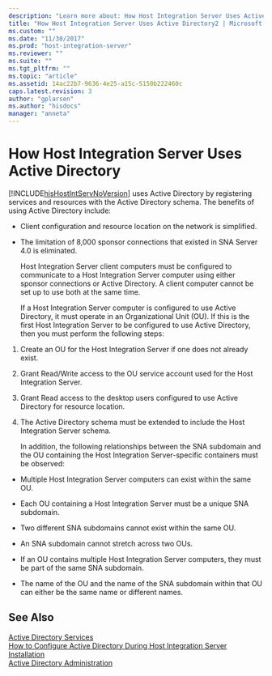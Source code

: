 ```yaml
---
description: "Learn more about: How Host Integration Server Uses Active Directory"
title: "How Host Integration Server Uses Active Directory2 | Microsoft Docs"
ms.custom: ""
ms.date: "11/30/2017"
ms.prod: "host-integration-server"
ms.reviewer: ""
ms.suite: ""
ms.tgt_pltfrm: ""
ms.topic: "article"
ms.assetid: 14ac22b7-9636-4e25-a15c-5150b222460c
caps.latest.revision: 3
author: "gplarsen"
ms.author: "hisdocs"
manager: "anneta"
---
```

# How Host Integration Server Uses Active Directory
[!INCLUDE[hisHostIntServNoVersion](../includes/hishostintservnoversion-md.md)] uses Active Directory by registering services and resources with the Active Directory schema. The benefits of using Active Directory include:  
  
- Client configuration and resource location on the network is simplified.  
  
- The limitation of 8,000 sponsor connections that existed in SNA Server 4.0 is eliminated.  
  
  Host Integration Server client computers must be configured to communicate to a Host Integration Server computer using either sponsor connections or Active Directory. A client computer cannot be set up to use both at the same time.  
  
  If a Host Integration Server computer is configured to use Active Directory, it must operate in an Organizational Unit (OU). If this is the first Host Integration Server to be configured to use Active Directory, then you must perform the following steps:  
  
1. Create an OU for the Host Integration Server if one does not already exist.  
  
2. Grant Read/Write access to the OU service account used for the Host Integration Server.  
  
3. Grant Read access to the desktop users configured to use Active Directory for resource location.  
  
4. The Active Directory schema must be extended to include the Host Integration Server schema.  
  
   In addition, the following relationships between the SNA subdomain and the OU containing the Host Integration Server-specific containers must be observed:  
  
-   Multiple Host Integration Server computers can exist within the same OU.  
  
-   Each OU containing a Host Integration Server must be a unique SNA subdomain.  
  
-   Two different SNA subdomains cannot exist within the same OU.  
  
-   An SNA subdomain cannot stretch across two OUs.  
  
-   If an OU contains multiple Host Integration Server computers, they must be part of the same SNA subdomain.  
  
-   The name of the OU and the name of the SNA subdomain within that OU can either be the same name or different names.  
  
## See Also  
 [Active Directory Services](../core/active-directory-services2.md)   
 [How to Configure Active Directory During Host Integration Server Installation](../core/how-to-configure-active-directory-during-host-integration-server-installation1.md)   
 [Active Directory Administration](../core/active-directory-administration2.md)

